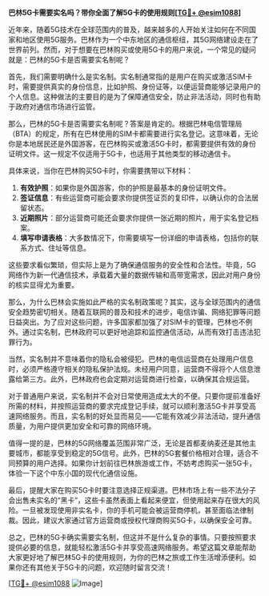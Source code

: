 **巴林5G卡需要实名吗？带你全面了解5G卡的使用规则[[TG💪+ @esim1088](https://t.me/s/esim1088)]**

近年来，随着5G技术在全球范围内的普及，越来越多的人开始关注如何在不同国家和地区使用5G服务。巴林作为一个中东地区的通信枢纽，其5G网络建设走在了世界前列。然而，对于想要在巴林购买或使用5G卡的用户来说，一个常见的疑问就是：巴林的5G卡是否需要实名制呢？

首先，我们需要明确什么是实名制。实名制通常指的是用户在购买或激活SIM卡时，需要提供真实的身份信息，比如护照、身份证等，以便运营商能够记录用户的个人信息。这种做法的主要目的是为了保障通信安全，防止非法活动，同时也有助于政府对通信市场进行监管。

那么，巴林的5G卡是否需要实名制呢？答案是肯定的。根据巴林电信管理局（BTA）的规定，所有在巴林使用的SIM卡都需要进行实名登记。这意味着，无论你是本地居民还是外国游客，在巴林购买或激活5G卡时，都需要提供有效的身份证明文件。这一规定不仅适用于5G卡，也适用于其他类型的移动通信卡。

具体来说，当你在巴林购买5G卡时，你需要携带以下材料：

1. **有效护照**：如果你是外国游客，你的护照是最基本的身份证明文件。
2. **签证信息**：有些运营商可能会要求你提供签证页的复印件，以确认你的合法居留状态。
3. **近期照片**：部分运营商可能还会要求你提供一张近期的照片，用于实名登记档案。
4. **填写申请表格**：大多数情况下，你需要填写一份详细的申请表格，包括你的联系方式、住址等信息。

这些要求看似繁琐，但实际上是为了确保通信服务的安全性和合法性。毕竟，5G网络作为新一代通信技术，承载着大量的数据传输和高带宽需求，因此对用户身份的核实显得尤为重要。

那么，为什么巴林会实施如此严格的实名制政策呢？其实，这与全球范围内的通信安全趋势密切相关。随着互联网的普及和技术的进步，电信诈骗、网络犯罪等问题日益突出。为了应对这些问题，许多国家都加强了对SIM卡的管理，巴林也不例外。通过实名制，巴林政府可以更好地追踪和监控通信活动，从而有效打击违法犯罪行为。

当然，实名制并不意味着你的隐私会被侵犯。巴林的电信运营商在处理用户信息时，必须严格遵守相关的隐私保护法规。未经用户同意，运营商不得将个人信息泄露给第三方。此外，巴林政府也会定期对运营商进行检查，以确保其合规运营。

对于普通用户来说，实名制并不会对日常使用造成太大的不便。只要你提前准备好所需的材料，并按照运营商的要求完成登记手续，就可以顺利激活5G卡并享受高速网络服务。而且，实名制的好处显而易见——它能有效减少非法活动，提升通信质量，为用户提供更加安全和可靠的网络环境。

值得一提的是，巴林的5G网络覆盖范围非常广泛，无论是首都麦纳麦还是其他主要城市，都能享受到稳定的5G信号。此外，巴林的5G套餐价格相对合理，适合不同预算的用户选择。如果你计划前往巴林旅游或工作，不妨考虑购买一张5G卡，体验一下这个中东小国的现代化通信设施。

最后，提醒大家在购买5G卡时要注意选择正规渠道。巴林市场上有一些不法分子会出售未实名的“黑卡”，这些卡虽然表面上看起来便宜，但使用起来存在很大的风险。一旦被发现使用非实名卡，你的手机可能会被运营商停机，甚至面临法律制裁。因此，建议大家通过官方运营商或授权代理商购买5G卡，以确保安全可靠。

总之，巴林的5G卡确实需要实名制，但这并不是什么复杂的事情。只要按照要求提供必要的信息，就能轻松激活5G卡并享受高速网络服务。希望这篇文章能帮助大家更好地了解巴林5G卡的使用规则，为你的巴林之旅或工作生活增添便利。如果你还有其他关于5G卡的问题，欢迎随时留言交流！

[[TG💪+ @esim1088](https://t.me/s/esim1088) ![Image](https://i.postimg.cc/4NQfJmqS/Snipaste-2025-05-13-00-14-12.png)]